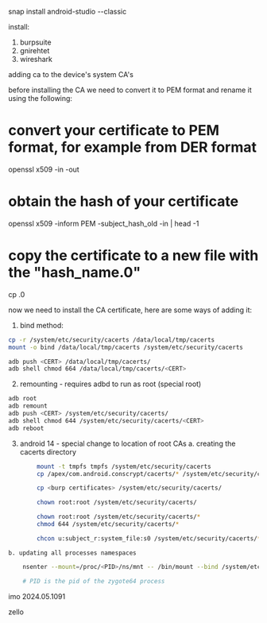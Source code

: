 snap install android-studio --classic

install:
1. burpsuite
2. gnirehtet
3. wireshark

adding ca to the device's system CA's

before installing the CA we need to convert it to PEM format and rename it using the following:

# convert your certificate to PEM format, for example from DER format
openssl x509 -in <DER CERT> -out <PEM CERT>

# obtain the hash of your certificate
openssl x509 -inform PEM -subject_hash_old -in <PEM CERT> | head -1

# copy the certificate to a new file with the "hash_name.0"
cp <PEM CERT> <HASH VALUE>.0


now we need to install the CA certificate, here are some ways of adding it:

1. bind method:

```bash
cp -r /system/etc/security/cacerts /data/local/tmp/cacerts
mount -o bind /data/local/tmp/cacerts /system/etc/security/cacerts

adb push <CERT> /data/local/tmp/cacerts/
adb shell chmod 664 /data/local/tmp/cacerts/<CERT>
```

2. remounting - requires adbd to run as root (special root)

```bash
adb root
adb remount 
adb push <CERT> /system/etc/security/cacerts/
adb shell chmod 644 /system/etc/security/cacerts/<CERT>
adb reboot
```


3. android 14 - special change to location of root CAs
    a. creating the cacerts directory

```bash
        mount -t tmpfs tmpfs /system/etc/security/cacerts
        cp /apex/com.android.conscrypt/cacerts/* /system/etc/security/cacerts/

        cp <burp certificates> /system/etc/security/cacerts/

        chown root:root /system/etc/security/cacerts/

        chown root:root /system/etc/security/cacerts/*
        chmod 644 /system/etc/security/cacerts/*

        chcon u:subject_r:system_file:s0 /system/etc/security/cacerts/*
```

    b. updating all processes namespaces

```bash
    nsenter --mount=/proc/<PID>/ns/mnt -- /bin/mount --bind /system/etc/security/cacerts /apex/com.android.conscrypt/cacerts

    # PID is the pid of the zygote64 process
```

imo 2024.05.1091

zello